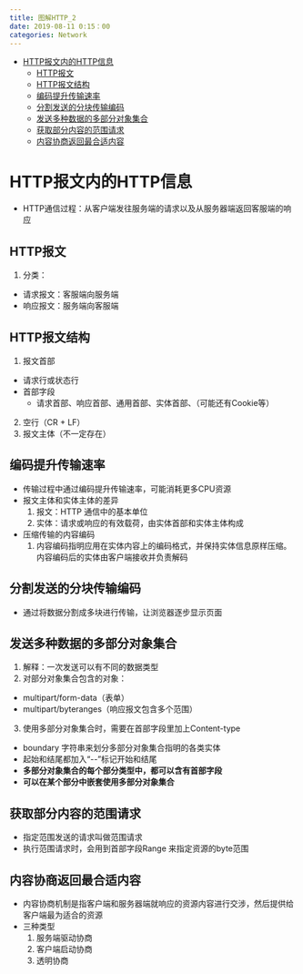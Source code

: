 ```yaml
---
title: 图解HTTP_2
date: 2019-08-11 0:15：00
categories: Network
---
```

<!-- TOC START min:1 max:3 link:true asterisk:false update:true -->
- [HTTP报文内的HTTP信息](#http报文内的http信息)
  - [HTTP报文](#http报文)
  - [HTTP报文结构](#http报文结构)
  - [编码提升传输速率](#编码提升传输速率)
  - [分割发送的分块传输编码](#分割发送的分块传输编码)
  - [发送多种数据的多部分对象集合](#发送多种数据的多部分对象集合)
  - [获取部分内容的范围请求](#获取部分内容的范围请求)
  - [内容协商返回最合适内容](#内容协商返回最合适内容)
<!-- TOC END -->
<!--more-->

# HTTP报文内的HTTP信息

- HTTP通信过程：从客户端发往服务端的请求以及从服务器端返回客服端的响应

## HTTP报文

1. 分类：
  - 请求报文：客服端向服务端
  - 响应报文：服务端向客服端

## HTTP报文结构

1. 报文首部
  - 请求行或状态行
  - 首部字段
    - 请求首部、响应首部、通用首部、实体首部、（可能还有Cookie等）
2. 空行（CR + LF）
3. 报文主体（不一定存在）

## 编码提升传输速率

- 传输过程中通过编码提升传输速率，可能消耗更多CPU资源
- 报文主体和实体主体的差异
  1. 报文：HTTP 通信中的基本单位
  2. 实体：请求或响应的有效载荷，由实体首部和实体主体构成
- 压缩传输的内容编码
  1. 内容编码指明应用在实体内容上的编码格式，并保持实体信息原样压缩。内容编码后的实体由客户端接收并负责解码

## 分割发送的分块传输编码

- 通过将数据分割成多块进行传输，让浏览器逐步显示页面

## 发送多种数据的多部分对象集合

1. 解释：一次发送可以有不同的数据类型
2. 对部分对象集合包含的对象：
  - multipart/form-data（表单）
  - multipart/byteranges（响应报文包含多个范围）
3. 使用多部分对象集合时，需要在首部字段里加上Content-type
  - boundary 字符串来划分多部分对象集合指明的各类实体
  - 起始和结尾都加入“--”标记开始和结尾
  - **多部分对象集合的每个部分类型中，都可以含有首部字段**
  - **可以在某个部分中嵌套使用多部分对象集合**

## 获取部分内容的范围请求

- 指定范围发送的请求叫做范围请求
- 执行范围请求时，会用到首部字段Range 来指定资源的byte范围

## 内容协商返回最合适内容
- 内容协商机制是指客户端和服务器端就响应的资源内容进行交涉，然后提供给客户端最为适合的资源
- 三种类型
  1. 服务端驱动协商
  2. 客户端启动协商
  3. 透明协商
